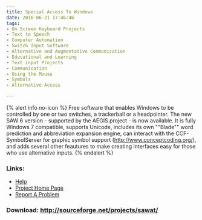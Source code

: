 ```yaml
---
title: Special Access To Windows
date: 2016-06-21 17:46:46
tags: 
- On Screen Keyboard Projects
- Text to Speech
- Computer Automation
- Switch Input Software
- Alternative and Augmentative Communication
- Educational and Learning
- Text input Projects
- Communication
- Using the Mouse
- Symbols
- Alternative Access

---
```


{% alert info no-icon %}
Free software that enables Windows to be controlled by one or two switches, a trackerball or a headpointer. The new SAW 6 version - supported by the AEGIS project - is now available. It is fully Windows 7 compatible, supports Unicode, includes its own ""Blade"" word prediction and abbreviation expansion engine, can interact with the CCF-SymbolServer for graphic symbol support (http://www.conceptcoding.org/), and adds several other feautures to make creating interfaces easy for those who use alternative inputs.
{% endalert %}

<!-- more -->



### Links:
- <a href="http://www.ace-centre.org.uk/index.cfm?pageid=2989F7F8-3048-7290-FE1727AA17BB7C5F">Help</a>
- <a href="http://www.oatsoft.org/Software/SpecialAccessToWindows/">Project Home Page</a>
- <a href="http://www.oatsoft.org/trac/saw">Report A Problem</a>

### Download: http://sourceforge.net/projects/sawat/ 
